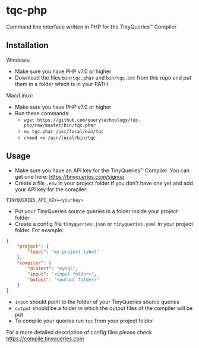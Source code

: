 # tqc-php

Command line interface written in PHP for the TinyQueries&trade; Compiler

## Installation

Windows:
- Make sure you have PHP v7.0 or higher
- Download the files `bin/tqc.phar` and `bin/tqc.bat` from this repo and put them in a folder which is in your PATH

Mac/Linux:
- Make sure you have PHP v7.0 or higher
- Run these commands:
	- `wget https://github.com/querytechnology/tqc-php/raw/master/bin/tqc.phar`
	- `mv tqc.phar /usr/local/bin/tqc`
	- `chmod +x /usr/local/bin/tqc`

## Usage

- Make sure you have an API key for the TinyQueries&trade; Compiler. You can get one here: https://tinyqueries.com/signup
- Create a file `.env` in your project folder if you don't have one yet and add your API key for the compiler:
```
TINYQUERIES_API_KEY=<yourkey>
```
- Put your TinyQueries source queries in a folder inside your project folder
- Create a config file `tinyqueries.json` or `tinyqueries.yaml` in your project folder. For example:
```json
{
	"project": {
		"label": "my-project-label"
	},
	"compiler": {
		"dialect": "mysql",
		"input": "<input folder>",
		"output": "<output folder>"
	}
}
```
- `input` should point to the folder of your TinyQueries source queries
- `output` should be a folder in which the output files of the compiler will be put
- To compile your queries run `tqc` from your project folder

For a more detailed description of config files please check https://compile.tinyqueries.com

